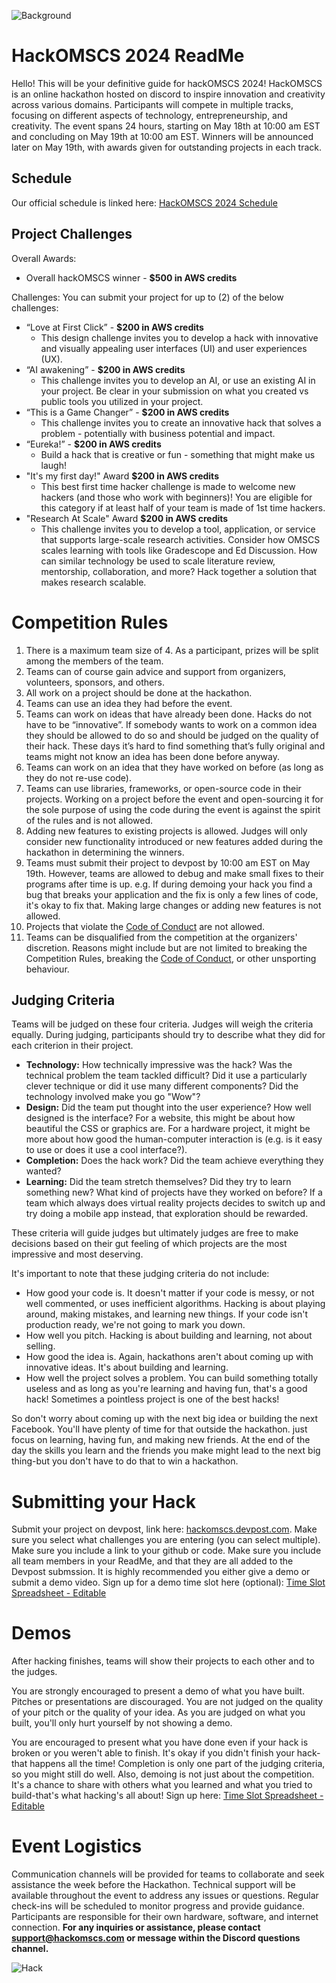 ![Background](https://d112y698adiu2z.cloudfront.net/photos/production/challenge_background_images/002/747/253/datas/original.jpg)

# HackOMSCS 2024 ReadMe

Hello! This will be your definitive guide for hackOMSCS 2024!
HackOMSCS is an online hackathon hosted on discord to inspire innovation and creativity across various domains. Participants will compete in multiple tracks, focusing on different aspects of technology, entrepreneurship, and creativity. The event spans 24 hours, starting on May 18th at 10:00 am EST and concluding on May 19th at 10:00 am EST. Winners will be announced later on May 19th, with awards given for outstanding projects in each track.

## Schedule

Our official schedule is linked here: [HackOMSCS 2024 Schedule](https://docs.google.com/spreadsheets/d/1NllQFHQAlXBUs-rexLgBFh30O9Txyi8rgdTBzWMXMkM/edit#gid=466839176)

## Project Challenges

Overall Awards:

- Overall hackOMSCS winner - **$500 in AWS credits**

Challenges: You can submit your project for up to (2) of the below challenges:

- “Love at First Click” - **$200 in AWS credits**
 	- This design challenge invites you to develop a hack with innovative and visually appealing user interfaces (UI) and user experiences (UX).
- “AI awakening” - **$200 in AWS credits**
 	- This challenge invites you to develop an AI, or use an existing AI in your project. Be clear in your submission on what you created vs public tools you utilized in your project.
- “This is a Game Changer” - **$200 in AWS credits**
 	- This challenge invites you to create an innovative hack that solves a problem - potentially with business potential and impact.
- “Eureka!” -  **$200 in AWS credits**
 	- Build a hack that is creative or fun - something that might make us laugh!
- "It's my first day!" Award **$200 in AWS credits**
 	- This best first time hacker challenge is made to welcome new hackers (and those who work with beginners)! You are eligible for this category if at least half of your team is made of 1st time hackers.
- "Research At Scale" Award **$200 in AWS credits**
 	- This challenge invites you to develop a tool, application, or service that supports large-scale research activities. Consider how OMSCS scales learning with tools like Gradescope and Ed Discussion. How can similar technology be used to scale literature review, mentorship, collaboration, and more? Hack together a solution that makes research scalable.

# Competition Rules

1. There is a maximum team size of 4. As a participant, prizes will be split among the members of the team.
2. Teams can of course gain advice and support from organizers, volunteers, sponsors, and others.
3. All work on a project should be done at the hackathon.
4. Teams can use an idea they had before the event.
5. Teams can work on ideas that have already been done. Hacks do not have to be “innovative”. If somebody wants to work on a common idea they should be allowed to do so and should be judged on the quality of their hack. These days it’s hard to find something that’s fully original and teams might not know an idea has been done before anyway.
6. Teams can work on an idea that they have worked on before (as long as they do not re-use code).
7. Teams can use libraries, frameworks, or open-source code in their projects. Working on a project before the event and open-sourcing it for the sole purpose of using the code during the event is against the spirit of the rules and is not allowed.
8. Adding new features to existing projects is allowed. Judges will only consider new functionality introduced or new features added during the hackathon in determining the winners.
9. Teams must submit their project to devpost by 10:00 am EST on May 19th. However, teams are allowed to debug and make small fixes to their programs after time is up. e.g. If during demoing your hack you find a bug that breaks your application and the fix is only a few lines of code, it's okay to fix that. Making large changes or adding new features is not allowed.
10. Projects that violate the  [Code of Conduct](http://static.mlh.io/docs/mlh-code-of-conduct.pdf)  are not allowed.
11. Teams can be disqualified from the competition at the organizers' discretion. Reasons might include but are not limited to breaking the Competition Rules, breaking the  [Code of Conduct](http://static.mlh.io/docs/mlh-code-of-conduct.pdf), or other unsporting behaviour.

## Judging Criteria

Teams will be judged on these four criteria. Judges will weigh the criteria equally. During judging, participants should try to describe what they did for each criterion in their project.

- **Technology:**  How technically impressive was the hack? Was the technical problem the team tackled difficult? Did it use a particularly clever technique or did it use many different components? Did the technology involved make you go "Wow"?
- **Design:**  Did the team put thought into the user experience? How well designed is the interface? For a website, this might be about how beautiful the CSS or graphics are. For a hardware project, it might be more about how good the human-computer interaction is (e.g. is it easy to use or does it use a cool interface?).
- **Completion:**  Does the hack work? Did the team achieve everything they wanted?
- **Learning:**  Did the team stretch themselves? Did they try to learn something new? What kind of projects have they worked on before? If a team which always does virtual reality projects decides to switch up and try doing a mobile app instead, that exploration should be rewarded.

These criteria will guide judges but ultimately judges are free to make decisions based on their gut feeling of which projects are the most impressive and most deserving.

It's important to note that these judging criteria do not include:

- How good your code is. It doesn't matter if your code is messy, or not well commented, or uses inefficient algorithms. Hacking is about playing around, making mistakes, and learning new things. If your code isn't production ready, we're not going to mark you down.
- How well you pitch. Hacking is about building and learning, not about selling.
- How good the idea is. Again, hackathons aren't about coming up with innovative ideas. It's about building and learning.
- How well the project solves a problem. You can build something totally useless and as long as you're learning and having fun, that's a good hack! Sometimes a pointless project is one of the best hacks!

So don't worry about coming up with the next big idea or building the next Facebook. You'll have plenty of time for that outside the hackathon. just focus on learning, having fun, and making new friends. At the end of the day the skills you learn and the friends you make might lead to the next big thing-but you don't have to do that to win a hackathon.

# Submitting your Hack

Submit your project on devpost, link here: [hackomscs.devpost.com](https://hackomscs.devpost.com/). Make sure you select what challenges you are entering (you can select multiple). Make sure you include a link to your github or code. Make sure you include all team members in your ReadMe, and that they are all added to the Devpost submssion. It is highly recommended you either give a demo or submit a demo video. Sign up for a demo time slot here (optional): [Time Slot Spreadsheet - Editable](https://docs.google.com/spreadsheets/d/1Oa-LwFqC2fHPTha35G1steSmuKuNiJft8tQ_ydxnRqE/edit)

# Demos
After hacking finishes, teams will show their projects to each other and to the judges.

You are strongly encouraged to present a demo of what you have built. Pitches or presentations are discouraged. You are not judged on the quality of your pitch or the quality of your idea. As you are judged on what you built, you'll only hurt yourself by not showing a demo.

You are encouraged to present what you have done even if your hack is broken or you weren't able to finish. It's okay if you didn't finish your hack-that happens all the time! Completion is only one part of the judging criteria, so you might still do well. Also, demoing is not just about the competition. It's a chance to share with others what you learned and what you tried to build-that's what hacking's all about! Sign up here: [Time Slot Spreadsheet - Editable](https://docs.google.com/spreadsheets/d/1Oa-LwFqC2fHPTha35G1steSmuKuNiJft8tQ_ydxnRqE/edit)

# Event Logistics

Communication channels will be provided for teams to collaborate and seek assistance the week before the Hackathon.
Technical support will be available throughout the event to address any issues or questions.
Regular check-ins will be scheduled to monitor progress and provide guidance.
Participants are responsible for their own hardware, software, and internet connection.
**For any inquiries or assistance, please contact [support@hackomscs.com](mailto:support@hackomscs.com) or message within the Discord questions channel.**

![Hack](https://i.imgur.com/UwhXB1l.png)
